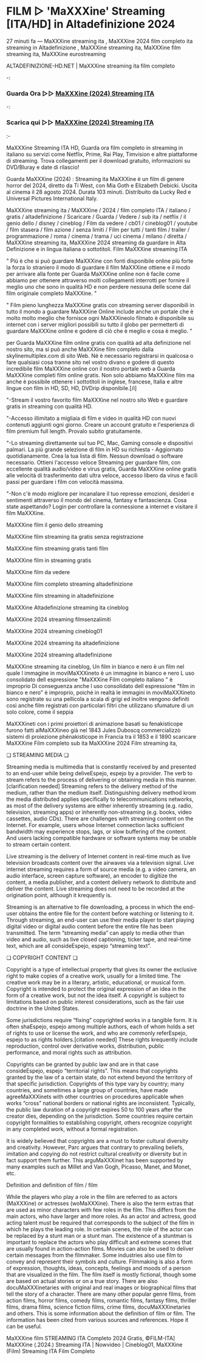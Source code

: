 # FILM ▷ 'MaXXXine' Streaming [ITA/HD] in Altadefinizione 2024

27 minuti fa — MaXXXine streaming ita , MaXXXine 2024 film completo ita streaming in Altadefinizione , MaXXXine streaming ita, MaXXXine film streaming ita, MaXXXine eurostreaming

ALTADEFINIZIONE-HD.NET | MaXXXine streaming ita film completo

-:
 
### Guarda Ora ▷▷ [MaXXXine (2024) Streaming ITA](https://t.co/cacBLDN2R0)
-:
### Scarica qui ▷▷ [MaXXXine (2024) Streaming ITA](https://t.co/cacBLDN2R0)

:-

MaXXXine Streaming ITA HD, Guarda ora film completo in streaming in italiano su servizi come Netflix, Prime, Rai Play, Timvision e altre piattaforme di streaming. Trova collegamenti per il download gratuito, informazioni su DVD/Bluray e date di rilascio!

Guarda MaXXXine (2024) : Streaming ita MaXXXine è un film di genere horror del 2024, diretto da Ti West, con Mia Goth e Elizabeth Debicki. Uscita al cinema il 28 agosto 2024. Durata 103 minuti. Distribuito da Lucky Red e Universal Pictures International Italy.

MaXXXine streaming ita / MaXXXine / 2024 / film completo ITA / italiano / gratis / altadefinizione / Scaricare / Guarda / Vedere / sub ita / netflix / il genio dello / disney / cineblog / Film da vedere / cb01 / cineblog01 / youtube / film stasera / film azione / senza limiti / Film per tutti / tanti film / trailer / programmazione / roma / cinema / trama / uci cinema / milano / diretta / MaXXXine streaming ita, MaXXXine 2024 streaming da guardare in Alta Definizione e in lingua italiana o sottotitoli. Film MaXXXine streaming ITA

" Più è che si può guardare MaXXXine con fonti disponibile online più forte la forza lo straniero il modo di guardare il film MaXXXine ottiene e il modo per arrivare alla fonte per Guarda MaXXXine online non è facile come abbiamo per ottenere attraverso molti collegamenti interrotti per fornire il meglio uno che sono in qualità HD e non perdere nessuna delle scene dal film originale completo MaXXXine. "

" Film pieno lunghezza MaXXXine gratis con streaming server disponibili in tutto il mondo a guardare MaXXXine Online include anche un portale che è molto molto meglio che fornisce ogni MaXXXineolo filmato è disponibile su internet con i server migliori possibili su tutto il globo per permetterti di guardare MaXXXine online e godere di ciò che è meglio e cosa è meglio. "

per Guarda MaXXXine film online gratis con qualità ad alta definizione nel nostro sito, ma si può anche MaXXXine film completo dalla skylinemultiplex.com di sito Web. Né è necessario registrarsi in qualcosa o fare qualsiasi cosa tranne sito nel vostro divano e godere di questo incredibile film MaXXXine online con il nostro portale web a Guarda MaXXXine completi film online gratis. Non solo abbiamo MaXXXine film ma anche è possibile ottenere i sottotitoli in inglese, francese, Italia e altre lingue con film in HD, SD, HD, DVDrip disponibile.[/i]

"-Stream il vostro favorito film MaXXXine nel nostro sito Web e guardare gratis in streaming con qualità HD.

"-Accesso illimitato a migliaia di film e video in qualità HD con nuovi contenuti aggiunti ogni giorno. Creare un account gratuito e l'esperienza di film premium full length. Provalo subito gratuitamente.

"-Lo streaming direttamente sul tuo PC, Mac, Gaming console e dispositivi palmari. La più grande selezione di film in HD su richiesta - Aggiornato quotidianamente. Crea la tua lista di film. Nessun download o software necessario. Ottieni l'accesso veloce Streaming per guardare film, con eccellente qualità audio/video e virus gratis, Guarda MaXXXine online gratis alle velocità di trasferimento dati ultra veloce, accesso libero da virus e facili passi per guardare i film con velocità massima.

"-Non c'è modo migliore per incanalare il tuo represse emozioni, desideri e sentimenti attraverso il mondo del cinema, fantasy e fantascienza. Cosa state aspettando? Login per controllare la connessione a internet e visitare il film MaXXXine.

MaXXXine film il genio dello streaming

MaXXXine film streaming ita gratis senza registrazione

MaXXXine film streaming gratis tanti film

MaXXXine film in streaming gratis

MaXXXine film da vedere

MaXXXine film completo streaming altadefinizione

MaXXXine film streaming in altadefinizione

MaXXXine Altadefinizione streaming ita cineblog

MaXXXine 2024 streaming filmsenzalimiti

MaXXXine 2024 streaming cineblog01

MaXXXine 2024 streaming ita altadefinizione

MaXXXine 2024 streaming altadefinizione

MaXXXine streaming ita cineblog, Un film in bianco e nero è un film nel quale l immagine in moviMaXXXineto è un immagine in bianco e nero L uso consolidato dell espressione "MaXXXine Film completo italiano " è improprio Di conseguenza anche l uso consolidato dell espressione "film in bianco e nero" è improprio, poiché in realtà le immagini in moviMaXXXineto sono registrate su una pellicola a scala di grigi ed inoltre vengono definiti così anche film registrati con particolari filtri che utilizzano sfumature di un solo colore, come il seppia

MaXXXineti con i primi proiettori di animazione basati su fenakisticope furono fatti alMaXXXineo già nel 1843 Jules Duboscq commercializzò sistemi di proiezione phénakisticope in Francia tra il 1853 e il 1890 scaricare MaXXXine Film completo sub ita MaXXXine 2024 Film streaming ita,

❏ STREAMING MEDIA ❏

Streaming media is multimedia that is constantly received by and presented to an end-user while being deliveEspejo, espejo by a provider. The verb to stream refers to the process of delivering or obtaining media in this manner.[clarification needed] Streaming refers to the delivery method of the medium, rather than the medium itself. Distinguishing delivery method krom the media distributed applies specifically to telecommunications networks, as most of the delivery systems are either inherently streaming (e.g. radio, television, streaming apps) or inherently non-streaming (e.g. books, video cassettes, audio CDs). There are challenges with streaming content on the Internet. For example, users whose Internet connection lacks sufficient bandwidth may experience stops, lags, or slow buffering of the content. And users lacking compatible hardware or software systems may be unable to stream certain content.

Live streaming is the delivery of Internet content in real-time much as live television broadcasts content over the airwaves via a television signal. Live internet streaming requires a form of source media (e.g. a video camera, an audio interface, screen capture software), an encoder to digitize the content, a media publisher, and a content delivery network to distribute and deliver the content. Live streaming does not need to be recorded at the origination point, although it krequently is.

Streaming is an alternative to file downloading, a process in which the end-user obtains the entire file for the content before watching or listening to it. Through streaming, an end-user can use their media player to start playing digital video or digital audio content before the entire file has been transmitted. The term “streaming media” can apply to media other than video and audio, such as live closed captioning, ticker tape, and real-time text, which are all consideEspejo, espejo “streaming text”.

❏ COPYRIGHT CONTENT ❏

Copyright is a type of intellectual property that gives its owner the exclusive right to make copies of a creative work, usually for a limited time. The creative work may be in a literary, artistic, educational, or musical form. Copyright is intended to protect the original expression of an idea in the form of a creative work, but not the idea itself. A copyright is subject to limitations based on public interest considerations, such as the fair use doctrine in the United States.

Some jurisdictions require “fixing” copyrighted works in a tangible form. It is often shaEspejo, espejo among multiple authors, each of whom holds a set of rights to use or license the work, and who are commonly referEspejo, espejo to as rights holders.[citation needed] These rights krequently include reproduction, control over derivative works, distribution, public performance, and moral rights such as attribution.

Copyrights can be granted by public law and are in that case consideEspejo, espejo “territorial rights”. This means that copyrights granted by the law of a certain state, do not extend beyond the territory of that specific jurisdiction. Copyrights of this type vary by country; many countries, and sometimes a large group of countries, have made agreeMaXXXinets with other countries on procedures applicable when works “cross” national borders or national rights are inconsistent. Typically, the public law duration of a copyright expires 50 to 100 years after the creator dies, depending on the jurisdiction. Some countries require certain copyright formalities to establishing copyright, others recognize copyright in any completed work, without a formal registration.

It is widely believed that copyrights are a must to foster cultural diversity and creativity. However, Parc argues that contrary to prevailing beliefs, imitation and copying do not restrict cultural creativity or diversity but in fact support them further. This arguMaXXXinet has been supported by many examples such as Millet and Van Gogh, Picasso, Manet, and Monet, etc.

Definition and definition of film / film

While the players who play a role in the film are referred to as actors (MaXXXine) or actresses (woMaXXXine). There is also the term extras that are used as minor characters with few roles in the film. This differs from the main actors, who have larger and more roles. As an actor and actress, good acting talent must be required that corresponds to the subject of the film in which he plays the leading role. In certain scenes, the role of the actor can be replaced by a stunt man or a stunt man. The existence of a stuntman is important to replace the actors who play difficult and extreme scenes that are usually found in action-action films. Movies can also be used to deliver certain messages from the filmmaker. Some industries also use film to convey and represent their symbols and culture. Filmmaking is also a form of expression, thoughts, ideas, concepts, feelings and moods of a person that are visualized in the film. The film itself is mostly fictional, though some are based on actual stories or on a true story. There are also docuMaXXXinetaries with original and real images or biographical films that tell the story of a character. There are many other popular genre films, from action films, horror films, comedy films, romantic films, fantasy films, thriller films, drama films, science fiction films, crime films, docuMaXXXinetaries and others. This is some information about the definition of film or film. The information has been cited from various sources and references. Hope it can be useful.

MaXXXine film STREAMING ITA Completo 2024 Gratis, ©FILM-ITA] MaXXXine (.2024.) Streaming ITA | Nowvideo | Cineblog01, MaXXXine (Film) Streaming ITA Film Completo
